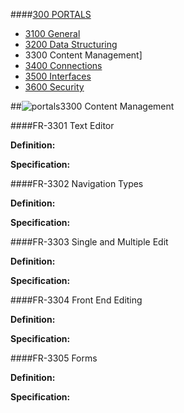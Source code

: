 ####[300 PORTALS](https://github.com/massiveart/sulu-docs/tree/master/system-requirements/300-portals "300 PORTALS")

* [3100 General](https://github.com/massiveart/sulu-docs/tree/master/system-requirements/300-portals/3100_general.md "3100 General")
* [3200 Data Structuring](https://github.com/massiveart/sulu-docs/tree/master/system-requirements/300-portals/3200_data-structuring.md "3200 Data Structuring")
* 3300 Content Management]
* [3400 Connections](https://github.com/massiveart/sulu-docs/tree/master/system-requirements/300-portals/3400_connections.md "3400 Connections")
* [3500 Interfaces](https://github.com/massiveart/sulu-docs/tree/master/system-requirements/300-portals/3500_interfaces.md "3500 Interfaces")
* [3600 Security](https://github.com/massiveart/sulu-docs/tree/master/system-requirements/300-portals/3600_security.md "3600 Security")

##![portals](https://raw.github.com/massiveart/sulu-docs/master/system-requirements/images/portals.png)3300 Content Management

####FR-3301 Text Editor

**Definition:**

**Specification:**

####FR-3302 Navigation Types

**Definition:**

**Specification:**

####FR-3303 Single and Multiple Edit

**Definition:**

**Specification:**

####FR-3304 Front End Editing

**Definition:**

**Specification:**

####FR-3305 Forms

**Definition:**

**Specification:**